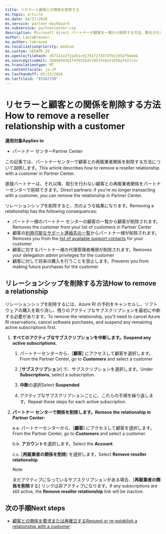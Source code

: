 ```yaml
---
title: リセラーと顧客との関係を削除する
ms.topic: article
ms.date: 04/27/2020
ms.service: partner-dashboard
ms.subservice: partnercenter-csp
description: Microsoft direct パートナーが顧客を一覧から削除する方法、委任された管理者特権を削除する方法、顧客のサポートまたは購入を停止する方法について説明します。
author: LauraBrenner
ms.author: labrenne
ms.localizationpriority: medium
ms.custom: SEOAPR.20
ms.openlocfilehash: d57321e272a251c91791f274373fb31953f94e04
ms.sourcegitcommit: 3849d49261f4f652bd7c0537ebe31558af427c5c
ms.translationtype: MT
ms.contentlocale: ja-JP
ms.lasthandoff: 05/13/2020
ms.locfileid: "83362730"
---
```

# <a name="how-to-remove-a-reseller-relationship-with-a-customer"></a><span data-ttu-id="61c43-103">リセラーと顧客との関係を削除する方法</span><span class="sxs-lookup"><span data-stu-id="61c43-103">How to remove a reseller relationship with a customer</span></span>

<span data-ttu-id="61c43-104">**適用対象**</span><span class="sxs-lookup"><span data-stu-id="61c43-104">**Applies to**</span></span>

- <span data-ttu-id="61c43-105">パートナー センター</span><span class="sxs-lookup"><span data-stu-id="61c43-105">Partner Center</span></span>

<span data-ttu-id="61c43-106">この記事では、パートナーセンターで顧客との再販業者関係を削除する方法について説明します。</span><span class="sxs-lookup"><span data-stu-id="61c43-106">This article describes how to remove a reseller relationship with a customer in Partner Center.</span></span>

<span data-ttu-id="61c43-107">直接パートナーは、それ以降、取引を行わない顧客との再販業者関係をパートナーセンターで削除できます。</span><span class="sxs-lookup"><span data-stu-id="61c43-107">Direct partners: if you're no longer transacting with a customer, you can remove the relationship in Partner Center.</span></span>

<span data-ttu-id="61c43-108">リレーションシップを削除すると、次のような結果になります。</span><span class="sxs-lookup"><span data-stu-id="61c43-108">Removing a relationship has the following consequences:</span></span>

- <span data-ttu-id="61c43-109">パートナー様のパートナー センターの顧客の一覧から顧客が削除されます。</span><span class="sxs-lookup"><span data-stu-id="61c43-109">Removes the customer from your list of customers in Partner Center</span></span>
- <span data-ttu-id="61c43-110">顧客の[利用可能なサポート連絡先の一覧](assign-support-contacts.md)からパートナー様が削除されます。</span><span class="sxs-lookup"><span data-stu-id="61c43-110">Removes you from the [list of available support contacts](assign-support-contacts.md) for your customer</span></span>
- <span data-ttu-id="61c43-111">顧客に対するパートナー様の代理管理者権限が削除されます。</span><span class="sxs-lookup"><span data-stu-id="61c43-111">Removes your delegation admin privileges for the customer</span></span>
- <span data-ttu-id="61c43-112">顧客に対して将来の購入を行うことを禁止します。</span><span class="sxs-lookup"><span data-stu-id="61c43-112">Prevents you from making future purchases for the customer</span></span>

## <a name="how-to-remove-a-relationship"></a><span data-ttu-id="61c43-113">リレーションシップを削除する方法</span><span class="sxs-lookup"><span data-stu-id="61c43-113">How to remove a relationship</span></span>

<span data-ttu-id="61c43-114">リレーションシップを削除するには、Azure RI の予約をキャンセルし、ソフトウェアの購入を取り消し、残りのアクティブなサブスクリプションを最初に中断する必要があります。</span><span class="sxs-lookup"><span data-stu-id="61c43-114">To remove the relationship, you'll need to cancel Azure RI reservations, cancel software purchases, and suspend any remaining active subscriptions first.</span></span>

1. <span data-ttu-id="61c43-115">**すべてのアクティブなサブスクリプションを中断します。**</span><span class="sxs-lookup"><span data-stu-id="61c43-115">**Suspend any active subscriptions.**</span></span>

   1. <span data-ttu-id="61c43-116">パートナーセンターから、[**顧客**] にアクセスして顧客を選択します。</span><span class="sxs-lookup"><span data-stu-id="61c43-116">From the Partner Center, go to **Customers** and select a customer</span></span>

   2. <span data-ttu-id="61c43-117">[**サブスクリプション**] で、サブスクリプションを選択します。</span><span class="sxs-lookup"><span data-stu-id="61c43-117">Under **Subscriptions**, select a subscription.</span></span>

   3. <span data-ttu-id="61c43-118">**中断**の選択</span><span class="sxs-lookup"><span data-stu-id="61c43-118">Select **Suspended**</span></span>

   4. <span data-ttu-id="61c43-119">アクティブなサブスクリプションごとに、これらの手順を繰り返します。</span><span class="sxs-lookup"><span data-stu-id="61c43-119">Repeat these steps for each active subscription.</span></span>

2. <span data-ttu-id="61c43-120">**パートナー センターで関係を削除します。**</span><span class="sxs-lookup"><span data-stu-id="61c43-120">**Remove the relationship in Partner Center:**</span></span>

   <span data-ttu-id="61c43-121">a.</span><span class="sxs-lookup"><span data-stu-id="61c43-121">a.</span></span> <span data-ttu-id="61c43-122">パートナーセンターから、[**顧客**] にアクセスして顧客を選択します。</span><span class="sxs-lookup"><span data-stu-id="61c43-122">From the Partner Center, go to **Customers** and select a customer.</span></span>

   <span data-ttu-id="61c43-123">b.</span><span class="sxs-lookup"><span data-stu-id="61c43-123">b.</span></span> <span data-ttu-id="61c43-124">**アカウント**を選択します。</span><span class="sxs-lookup"><span data-stu-id="61c43-124">Select the **Account**.</span></span>

   <span data-ttu-id="61c43-125">c.</span><span class="sxs-lookup"><span data-stu-id="61c43-125">c.</span></span> <span data-ttu-id="61c43-126">[**再販業者の関係を削除**] を選択します。</span><span class="sxs-lookup"><span data-stu-id="61c43-126">Select **Remove reseller relationship**.</span></span>

   > [!NOTE]
   > <span data-ttu-id="61c43-127">まだアクティブになっているサブスクリプションがある場合、[**再販業者の関係を削除**する] リンクは非アクティブになります。</span><span class="sxs-lookup"><span data-stu-id="61c43-127">If any subscriptions are still active, the **Remove reseller relationship** link will be inactive.</span></span>

## <a name="next-steps"></a><span data-ttu-id="61c43-128">次の手順</span><span class="sxs-lookup"><span data-stu-id="61c43-128">Next steps</span></span>

- [<span data-ttu-id="61c43-129">顧客との関係を要求または再確立する</span><span class="sxs-lookup"><span data-stu-id="61c43-129">Request or re-establish a relationship with a customer</span></span>](request-a-relationship-with-a-customer.md)
